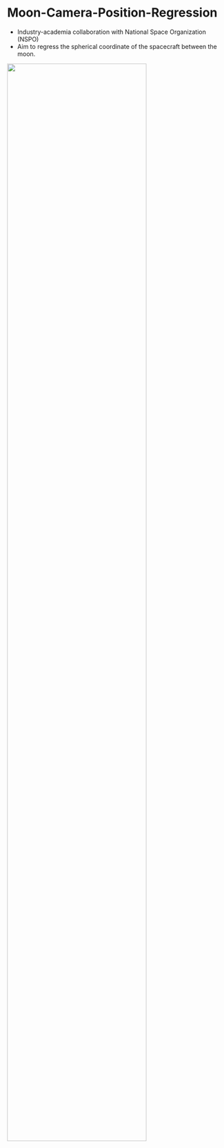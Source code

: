 # Moon-Camera-Position-Regression

- Industry-academia collaboration with National Space Organization (NSPO)
- Aim to regress the spherical coordinate of the spacecraft between the moon.
<img src="https://github.com/hank-kuo-cs/EVA-Space-Center/blob/master/illustration.png" height="80%" width="80%">
